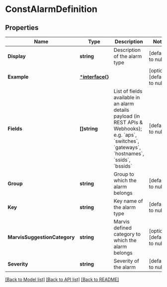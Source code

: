 # ConstAlarmDefinition

## Properties
Name | Type | Description | Notes
------------ | ------------- | ------------- | -------------
**Display** | **string** | Description of the alarm type | [default to null]
**Example** | [***interface{}**](interface{}.md) |  | [optional] [default to null]
**Fields** | **[]string** | List of fields available in an alarm details payload (in REST APIs &amp; Webhooks); e.g. &#x60;aps&#x60;, &#x60;switches&#x60;, &#x60;gateways&#x60;, &#x60;hostnames&#x60;, &#x60;ssids&#x60;, &#x60;bssids&#x60; | [default to null]
**Group** | **string** | Group to which the alarm belongs | [default to null]
**Key** | **string** | Key name of the alarm type | [default to null]
**MarvisSuggestionCategory** | **string** | Marvis defined category to which the alarm belongs | [optional] [default to null]
**Severity** | **string** | Severity of the alarm | [default to null]

[[Back to Model list]](../README.md#documentation-for-models) [[Back to API list]](../README.md#documentation-for-api-endpoints) [[Back to README]](../README.md)

